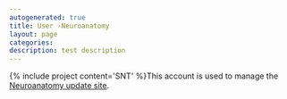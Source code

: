 ```yaml
---
autogenerated: true
title: User ›Neuroanatomy
layout: page
categories: 
description: test description
---
```


{% include project content='SNT' %}This account is used to manage the [Neuroanatomy update site](Neuroanatomy).
